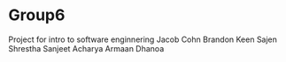 # Group6
Project for intro to software enginnering
Jacob Cohn
Brandon Keen
Sajen Shrestha
Sanjeet Acharya 
Armaan Dhanoa
